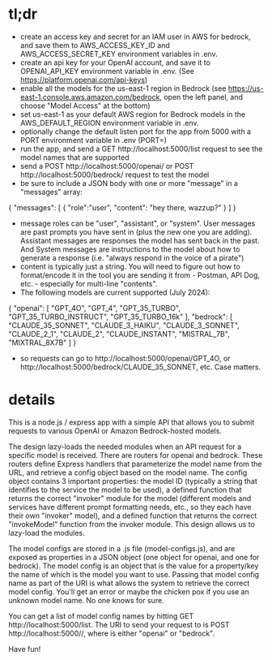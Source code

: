 tl;dr
=========
- create an access key and secret for an IAM user in AWS for bedrock, and save them to AWS_ACCESS_KEY_ID and AWS_ACCESS_SECRET_KEY environment variables in .env.
- create an api key for your OpenAI account, and save it to OPENAI_API_KEY environment variable in .env. (See https://platform.openai.com/api-keys)
- enable all the models for the us-east-1 region in Bedrock (see https://us-east-1.console.aws.amazon.com/bedrock, open the left panel, and choose "Model Access" at the bottom)
- set us-east-1 as your default AWS region for Bedrock models in the AWS_DEFAULT_REGION environment variable in .env.
- optionally change the default listen port for the app from 5000 with a PORT environment variable in .env (PORT=<yourPort>)
- run the app, and send a GET http://localhost:5000/list request to see the model names that are supported
- send a POST http://localhost:5000/openai/<modelName> or POST http://localhost:5000/bedrock/<modelName> request to test the model
- be sure to include a JSON body with one or more "message" in a "messages" array:

{
  "messages": [
    {
      "role":"user",
      "content": "hey there, wazzup?"
    }
  ]
}

- message roles can be "user", "assistant", or "system". User messages are past prompts you have sent in (plus the new one you are adding).  Assistant messages are responses the model has sent back in the past.  And System messages are instructions to the model about how to generate a response (i.e. "always respond in the voice of a pirate")
- content is typically just a string.  You will need to figure out how to format/encode it in the tool you are sending it from - Postman, API Dog, etc. - especially for multi-line "contents".
- The following models are current supported (July 2024):

{
    "openai": [
        "GPT_4O",
        "GPT_4",
        "GPT_35_TURBO",
        "GPT_35_TURBO_INSTRUCT",
        "GPT_35_TURBO_16k"
    ],
    "bedrock": [
        "CLAUDE_35_SONNET",
        "CLAUDE_3_HAIKU",
        "CLAUDE_3_SONNET",
        "CLAUDE_2_1",
        "CLAUDE_2",
        "CLAUDE_INSTANT",
        "MISTRAL_7B",
        "MIXTRAL_8X7B"
    ]
}

- so requests can go to http://localhost:5000/openai/GPT_4O, or http://localhost:5000/bedrock/CLAUDE_35_SONNET, etc.  Case matters.

details
=========

This is a node.js / express app with a simple API that allows you to submit requests to various OpenAI or Amazon Bedrock-hosted models.

The design lazy-loads the needed modules when an API request for a specific model is received.  There are routers for openai and bedrock.  These routers define Express handlers that parameterize the model name from the URL, and retrieve a config object based on the model name.  The config object contains 3 important properties: the model ID (typically a string that identifies to the service the model to be used), a defined function that returns the correct "invoker" module for the model (different models and services have different prompt formatting needs, etc., so they each have their own "invoker" model), and a defined function that returns the correct "invokeModel" function from the invoker module.  This design allows us to lazy-load the modules.

The model configs are stored in a .js file (model-configs.js), and are exposed as properties in a JSON object (one object for openai, and one for bedrock). The model config is an object that is the value for a property/key the name of which is the model you want to use.  Passing that model config name as part of the URI is what allows the system to retrieve the correct model config.  You'll get an error or maybe the chicken pox if you use an unknown model name.  No one knows for sure.

You can get a list of model config names by hitting GET http://localhost:5000/list.  The URI to send your request to is POST http://localhost:5000/<serviceName>/<modelConfigName>, where <serviceName> is either "openai" or "bedrock".

Have fun!
